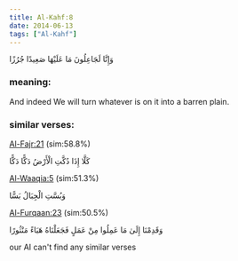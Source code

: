 ```yaml
---
title: Al-Kahf:8
date: 2014-06-13
tags: ["Al-Kahf"]
---
```

وَإِنَّا لَجَاعِلُونَ مَا عَلَيْهَا صَعِيدًا جُرُزًا
### meaning: 
And indeed We will turn whatever is on it into a barren plain.
### similar verses: 

[Al-Fajr:21](/89/21) (sim:58.8%)

كَلَّا إِذَا دُكَّتِ الْأَرْضُ دَكًّا دَكًّا

[Al-Waaqia:5](/56/5) (sim:51.3%)

وَبُسَّتِ الْجِبَالُ بَسًّا

[Al-Furqaan:23](/25/23) (sim:50.5%)

وَقَدِمْنَا إِلَىٰ مَا عَمِلُوا مِنْ عَمَلٍ فَجَعَلْنَاهُ هَبَاءً مَنْثُورًا

our AI can't find any similar verses

